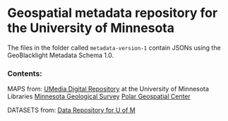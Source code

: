 # Geospatial metadata repository for the University of Minnesota

The files in the folder called `metadata-version-1` contain JSONs using the GeoBlacklight Metadata Schema 1.0.

### Contents:

MAPS from:
[UMedia Digital Repository](https://umedia.lib.umn.edu/) at the University of Minnesota Libraries
[Minnesota Geological Survey](https://collection.mndigital.org/?f%5Bcollection_name_ssi%5D%5B%5D=Minnesota+Geological+Survey&f%5Bphysical_format_ssi%5D%5B%5D=Maps)
[Polar Geospatial Center](https://maps.apps.pgc.umn.edu/)

DATASETS from:
[Data Repository for U of M](https://conservancy.umn.edu/drum) 